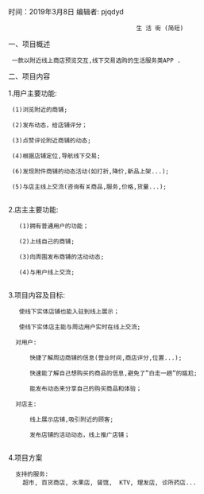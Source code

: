  时间：2019年3月8日 								编辑者: pjqdyd
  
				                        生 活 街 (简短)
一、项目概述

     一款以附近线上商店预览交互,线下交易选购的生活服务类APP .


二、项目内容


1.用户主要功能:

  ```
   (1)浏览附近的商铺;
   
   (2)发布动态，给店铺评分；
   
   (3)点赞评论附近商铺的动态;
   
   (4)根据店铺定位,导航线下交易;
  
   (6)发现附件商铺的动态活动(如打折,降价,新品上架...);
  
   (5)与店主线上交流(咨询有关商品,服务,价格,货量...);
   
   ```
  
2.店主主要功能:
```
   (1)拥有普通用户的功能；
  
   (2)上线自己的商铺;
  
   (3)向周围发布商铺的活动动态;
  
   (4)与用户线上交流;
  
```  
3.项目内容及目标:
```
   使线下实体店铺也能入驻到线上展示；

   使线下实体店主能与周边用户实时在线上交流;
   
  对用户:
  
      快捷了解周边商铺的信息(营业时间,商店评分,位置...);
      
      快速能了解自己想购买的商品的信息,避免了”白走一趟”的尴尬;
      
      能发布动态来分享自己的购买商品和体验；
      
  对店主:
  
      线上展示店铺,吸引附近的顾客;
      
      发布店铺的活动动态，线上推广店铺；
	  
```	  

4.项目方案

```
  支持的服务:
    超市, 百货商店, 水果店, 餐馆,  KTV, 理发店, 诊所药店...
  ```

